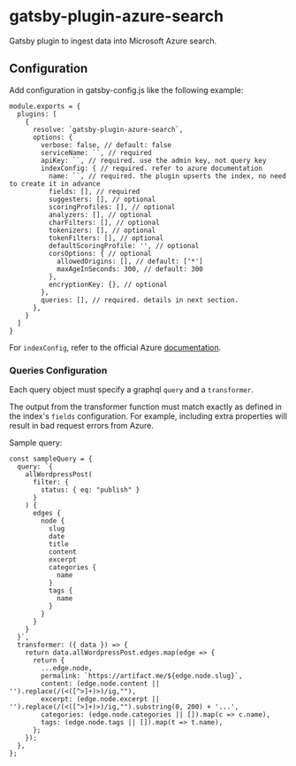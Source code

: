 # gatsby-plugin-azure-search

Gatsby plugin to ingest data into Microsoft Azure search.

## Configuration

Add configuration in gatsby-config.js like the following example:

```ecmascript 6
module.exports = {
  plugins: [
    {
      resolve: `gatsby-plugin-azure-search`,
      options: {
        verbose: false, // default: false
        serviceName: ``, // required
        apiKey: ``, // required. use the admin key, not query key
        indexConfig: { // required. refer to azure documentation
          name: ``, // required. the plugin upserts the index, no need to create it in advance
          fields: [], // required
          suggesters: [], // optional
          scoringProfiles: [], // optional
          analyzers: [], // optional
          charFilters: [], // optional
          tokenizers: [], // optional
          tokenFilters: [], // optional
          defaultScoringProfile: '', // optional
          corsOptions: { // optional
            allowedOrigins: [], // default: ['*']
            maxAgeInSeconds: 300, // default: 300
          },
          encryptionKey: {}, // optional
        },
        queries: [], // required. details in next section.
      },
    }
  ]
}
```

For `indexConfig`, refer to the official Azure [documentation](https://docs.microsoft.com/en-us/azure/search/search-what-is-an-index#index-attributes).

### Queries Configuration

Each query object must specify a graphql `query` and a `transformer`. 

The output from the transformer function must match exactly as defined in the index's `fields` configuration. For example, including extra properties will result in bad request errors from Azure.

Sample query:

```ecmascript 6
const sampleQuery = {
  query: `{
    allWordpressPost(
      filter: {
        status: { eq: "publish" }
      }
    ) {
      edges {
        node {
          slug
          date
          title
          content
          excerpt
          categories {
            name
          }
          tags {
            name
          }
        }
      }
    }
  }`,
  transformer: ({ data }) => {
    return data.allWordpressPost.edges.map(edge => {
      return {
        ...edge.node,
        permalink: `https://artifact.me/${edge.node.slug}`,
        content: (edge.node.content || '').replace(/(<([^>]+)>)/ig,""),
        excerpt: (edge.node.excerpt || '').replace(/(<([^>]+)>)/ig,"").substring(0, 200) + '...',
        categories: (edge.node.categories || []).map(c => c.name),
        tags: (edge.node.tags || []).map(t => t.name),
      };
    });
  },
};
```
